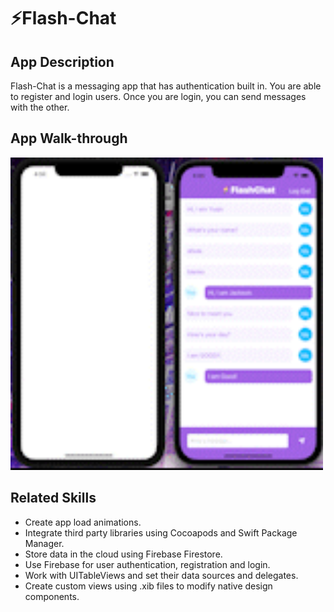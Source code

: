 
# ⚡️Flash-Chat

## App Description
Flash-Chat is a messaging app that has authentication built in. You are able to register and login users. Once you are login, you can send messages with the other.



## App Walk-through

<img src="video.gif" width = "500">
 

## Related Skills

* Create app load animations.
* Integrate third party libraries using Cocoapods and Swift Package Manager.
* Store data in the cloud using Firebase Firestore.
* Use Firebase for user authentication, registration and login.
* Work with UITableViews and set their data sources and delegates.
* Create custom views using .xib files to modify native design components.




